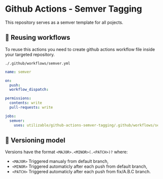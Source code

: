 Github Actions - Semver Tagging
============
This repository serves as a semver template for all pojects.

## 🔖 Reusing workflows

To reuse this actions you need to create github actions workflow file inside your targeted repository.

`./.github/workflows/semver.yml`
```yml
name: semver

on:
  push:
  workflow_dispatch:

permissions:
  contents: write
  pull-requests: write

jobs:
  semver:
    uses: utilizable/github-actions-semver-tagging/.github/workflows/semver.yml@develop
```

## 🔖 Versioning model

Versions have the format `<MAJOR>.<MINOR>(.<PATCH>)?` where:

- `<MAJOR>` Triggered manualy from default branch,
- `<MINOR>` Triggered automaticly after each push from default branch,
- `<PATCH>` Triggered automaticly after each push from fix/A.B.C branch.
